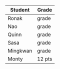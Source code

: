 | Student | Grade |
|----------|----------|
| Ronak | grade |
| Nao | grade |
| Quinn | grade |
| Sasa | grade |
| Mingkwan | grade |
| Monty | 12 pts |
